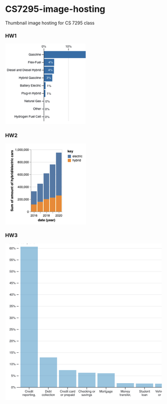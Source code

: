 # CS7295-image-hosting
Thumbnail image hosting for CS 7295 class

### HW1
![HW 1](HW1.png)


### HW2
![HW 2](HW2.png)


### HW3
![HW 3](HW3.png)
